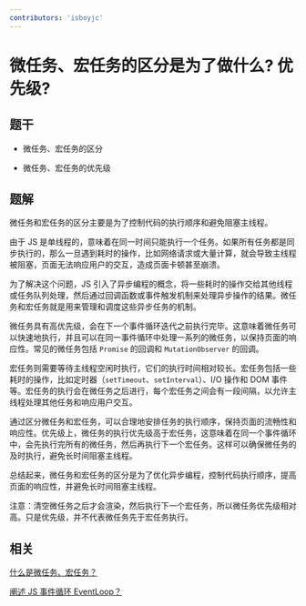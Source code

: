 ```yaml
---
contributors: 'isboyjc'
---
```


# 微任务、宏任务的区分是为了做什么? 优先级?

## 题干

- 微任务、宏任务的区分

- 微任务、宏任务的优先级



## 题解

<!-- ::: details 点我查看题解 -->

微任务和宏任务的区分主要是为了控制代码的执行顺序和避免阻塞主线程。

由于 JS 是单线程的，意味着在同一时间只能执行一个任务。如果所有任务都是同步执行的，那么一旦遇到耗时的操作，比如网络请求或大量计算，就会导致主线程被阻塞，页面无法响应用户的交互，造成页面卡顿甚至崩溃。

为了解决这个问题，JS 引入了异步编程的概念，将一些耗时的操作交给其他线程或任务队列处理，然后通过回调函数或事件触发机制来处理异步操作的结果。微任务和宏任务就是用来管理和调度这些异步任务的机制。

微任务具有高优先级，会在下一个事件循环迭代之前执行完毕。这意味着微任务可以快速地执行，并且可以在同一事件循环中处理一系列的微任务，以保持页面的响应性。常见的微任务包括 `Promise` 的回调和 `MutationObserver` 的回调。

宏任务则需要等待主线程空闲时执行，它们的执行时间相对较长。宏任务包括一些耗时的操作，比如定时器（`setTimeout`、`setInterval`）、I/O 操作和 DOM 事件等。宏任务的执行会在微任务之后进行，每个宏任务之间会有一段间隔，以允许主线程处理其他任务和响应用户交互。

通过区分微任务和宏任务，可以合理地安排任务的执行顺序，保持页面的流畅性和响应性。优先级上，微任务的执行优先级高于宏任务，这意味着在同一个事件循环中，会先执行完所有的微任务，然后再执行下一个宏任务。这样可以确保微任务的及时执行，避免长时间阻塞主线程。

总结起来，微任务和宏任务的区分是为了优化异步编程，控制代码执行顺序，提高页面的响应性，并避免长时间阻塞主线程。

注意：清空微任务之后才会渲染，然后执行下一个宏任务，所以微任务优先级相对高。只是优先级，并不代表微任务先于宏任务执行。

<!-- ::: -->

## 相关

[什么是微任务、宏任务？](./100010_microtask_macrotask.md)

[阐述 JS 事件循环 EventLoop？](./100030_eventloop.md)